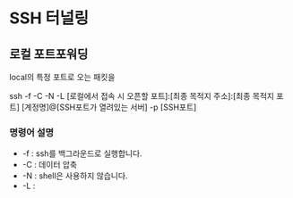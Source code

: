 # SSH 터널링





## 로컬 포트포워딩
local의 특정 포트로 오는 패킷을

ssh -f -C -N -L [로컬에서 접속 시 오픈할 포트]:[최종 목적지 주소]:[최종 목적지 포트] [계정명]@[SSH포트가 열려있는 서버] -p [SSH포트]

### 명령어 설명
- -f : ssh를 백그라운드로 실행합니다.
- -C : 데이터 압축
- -N : shell은 사용하지 않습니다.
- -L : 